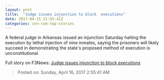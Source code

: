 ```yaml
---
layout: post
title:  "Judge issues injunction to block  executions"
date: 2017-04-15 21:55:41Z
categories: cnn-com-top-stories
---
```


A federal judge in Arkansas issued an injunction Saturday halting the execution by lethal injection of nine inmates, saying the prisoners will likely succeed in demonstrating the state's proposed method of execution is unconstitutional.


Full story on F3News: [Judge issues injunction to block  executions](http://www.f3nws.com/n/ueMDVE)

> Posted on: Sunday, April 16, 2017 2:55:41 AM

